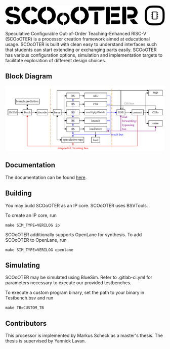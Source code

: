 ![](logo.svg)

Speculative Configurable Out-of-Order Teaching-Enhanced RISC-V (SCOoOTER) is a processor creation framework aimed at educational usage.
SCOoOTER is built with clean easy to understand interfaces such that students can start extending or exchanging parts easily.
SCOoOTER has various configuration options, simulation and implementation targets to facilitate exploration of different design choices.

## Block Diagram

![](arch.png)

## Documentation
The documentation can be found [here](https://gitlab.esa.informatik.tu-darmstadt.de/Documents/ThesisProjects/MA_DA/2022-scheck-markus).

## Building

You may build SCOoOTER as an IP core. SCOoOTER uses BSVTools.

To create an IP core, run
```
make SIM_TYPE=VERILOG ip
```

SCOoOTER additionally supports OpenLane for synthesis.
To add SCOoOTER to OpenLane, run
```
make SIM_TYPE=VERILOG openlane
```

## Simulating

SCOoOTER may be simulated using BlueSim.
Refer to .gitlab-ci.yml for parameters necessary to execute our provided testbenches.

To execute a custom program binary, set the path to your binary in Testbench.bsv and run
```
make TB=CUSTOM_TB
```


## Contributors
This processor is implemented by Markus Scheck as a master's thesis. The thesis is supervised by Yannick Lavan.

